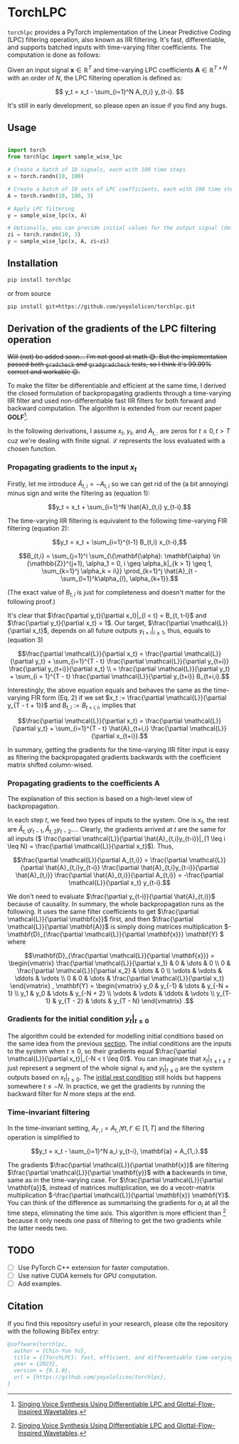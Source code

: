 # TorchLPC

`torchlpc` provides a PyTorch implementation of the Linear Predictive Coding (LPC) filtering operation, also known as IIR filtering.
It's fast, differentiable, and supports batched inputs with time-varying filter coefficients.
The computation is done as follows:

Given an input signal $`\mathbf{x} \in \mathbb{R}^T`$ and time-varying LPC coefficients $`\mathbf{A} \in \mathbb{R}^{T \times N}`$ with an order of $`N`$, the LPC filtering operation is defined as:

$$
y_t = x_t - \sum_{i=1}^N A_{t,i} y_{t-i}.
$$

It's still in early development, so please open an issue if you find any bugs.

## Usage

```python

import torch
from torchlpc import sample_wise_lpc

# Create a batch of 10 signals, each with 100 time steps
x = torch.randn(10, 100)

# Create a batch of 10 sets of LPC coefficients, each with 100 time steps and an order of 3
A = torch.randn(10, 100, 3)

# Apply LPC filtering
y = sample_wise_lpc(x, A)

# Optionally, you can provide initial values for the output signal (default is 0)
zi = torch.randn(10, 3)
y = sample_wise_lpc(x, A, zi=zi)
```


## Installation

```bash
pip install torchlpc
```

or from source

```bash
pip install git+https://github.com/yoyololicon/torchlpc.git
```

## Derivation of the gradients of the LPC filtering operation

~~Will (not) be added soon... I'm not good at math :sweat_smile:.
But the implementation passed both `gradcheck` and `gradgradcheck` tests, so I think it's 99.99% correct and workable :laughing:.~~

To make the filter be differentiable and efficient at the same time, I derived the closed formulation of backpropagating gradients through a time-varying IIR filter and used non-differentiable fast IIR filters for both forward and backward computation.
The algorithm is extended from our recent paper **GOLF**[^1].


In the following derivations, I assume $x_t$, $y_t$, and $A_{t, :}$ are zeros for $t \leq 0, t > T$ cuz we're dealing with finite signal.
$\mathcal{L}$ represents the loss evaluated with a chosen function.


### Propagating gradients to the input $x_t$

Firstly, let me introduce $`\hat{A}_{t,i}  = -A_{t,i}`$ so we can get rid of the (a bit annoying) minus sign and write the filtering as (equation 1):
```math
y_t = x_t + \sum_{i=1}^N \hat{A}_{t,i} y_{t-i}.
```
The time-varying IIR filtering is equivalent to the following time-varying FIR filtering (equation 2):
```math
y_t = x_t + \sum_{i=1}^{t-1} B_{t,i} x_{t-i},
```
```math
B_{t,i} 
= \sum_{j=1}^i 
\sum_{\{\mathbf{\alpha}: \mathbf{\alpha} \in {\mathbb{Z}}^{j+1}, \alpha_1 = 0, i \geq \alpha_k|_{k > 1} \geq 1, \sum_{k=1}^j \alpha_k = i\}}
\prod_{k=1}^j \hat{A}_{t - \sum_{l=1}^k\alpha_{l}, \alpha_{k+1}}.
```
(The exact value of $`B_{t,i}`$ is just for completeness and doesn't matter for the following proof.)

It's clear that $`\frac{\partial y_t}{\partial x_l}|_{l < t} = B_{t, t-l}`$ and $\frac{\partial y_t}{\partial x_t} = 1$.
Our target, $\frac{\partial \mathcal{L}}{\partial x_t}$, depends on all future outputs $y_{t+i}|_{i \geq 1}$, thus, equals to (equation 3)
```math
\frac{\partial \mathcal{L}}{\partial x_t} 
= \frac{\partial \mathcal{L}}{\partial y_t}
+ \sum_{i=1}^{T - t} \frac{\partial \mathcal{L}}{\partial y_{t+i}} \frac{\partial y_{t+i}}{\partial x_t} \\
= \frac{\partial \mathcal{L}}{\partial y_t}
+ \sum_{i = 1}^{T - t} \frac{\partial \mathcal{L}}{\partial y_{t+i}} B_{t+i,i}.
```
Interestingly, the above equation equals and behaves the same as the time-varying FIR form (Eq. 2) if we set $x_t := \frac{\partial \mathcal{L}}{\partial y_{T - t + 1}}$ and $B_{t, i} := B_{t + i, i}$, implies that 
```math
\frac{\partial \mathcal{L}}{\partial x_t} 
= \frac{\partial \mathcal{L}}{\partial y_t}
+ \sum_{i=1}^{T - t} \hat{A}_{t+i,i} \frac{\partial \mathcal{L}}{\partial x_{t+i}}.
```

In summary, getting the gradients for the time-varying IIR filter input is easy as filtering the backpropagated gradients backwards with the coefficient matrix shifted column-wised.

### Propagating gradients to the coefficients $\mathbf{A}$

The explanation of this section is based on a high-level view of backpropagation.

In each step $t$, we feed two types of inputs to the system.
One is $x_t$, the rest are $`\hat{A}_{t,1}y_{t-1}, \hat{A}_{t,2}y_{t-2} \dots`$.
Clearly, the gradients arrived at $t$ are the same for all inputs ($` \frac{\partial \mathcal{L}}{\partial \hat{A}_{t,i}y_{t-i}}|_{1 \leq i \leq N} = \frac{\partial \mathcal{L}}{\partial x_t}`$).
Thus, 

```math
\frac{\partial \mathcal{L}}{\partial A_{t,i}}
= \frac{\partial \mathcal{L}}{\partial \hat{A}_{t,i}y_{t-i}}
\frac{\partial \hat{A}_{t,i}y_{t-i}}{\partial \hat{A}_{t,i}}
\frac{\partial \hat{A}_{t,i}}{\partial A_{t,i}}
= -\frac{\partial \mathcal{L}}{\partial x_t} y_{t-i}.
```

We don't need to evaluate $`\frac{\partial y_{t-i}}{\partial \hat{A}_{t,i}}`$ because of causality.
In summary, the whole backpropagation runs as the following.
It uses the same filter coefficients to get $`\frac{\partial \mathcal{L}}{\partial \mathbf{x}}`$ first, and then $`\frac{\partial \mathcal{L}}{\partial \mathbf{A}}`$ is simply doing matrices multiplication $`-\mathbf{D}_{\frac{\partial \mathcal{L}}{\partial \mathbf{x}}} \mathbf{Y} `$ where

```math
\mathbf{D}_{\frac{\partial \mathcal{L}}{\partial \mathbf{x}}} = 
\begin{vmatrix}
\frac{\partial \mathcal{L}}{\partial x_1} & 0 & \dots & 0 \\
0 & \frac{\partial \mathcal{L}}{\partial x_2} & \dots & 0 \\
\vdots & \vdots & \ddots & \vdots \\
0 & 0 & \dots & \frac{\partial \mathcal{L}}{\partial x_t}
\end{vmatrix}
,
\mathbf{Y} = 
\begin{vmatrix}
y_0 & y_{-1} & \dots & y_{-N + 1} \\
y_1 & y_0 & \dots & y_{-N + 2} \\
\vdots & \vdots & \ddots & \vdots \\
y_{T-1} & y_{T - 2} & \dots & y_{T - N}
\end{vmatrix}
.
```

### Gradients for the initial condition $y_t|_{t \leq 0}$

The algorithm could be extended for modelling initial conditions based on the same idea from the previous [section](#propagating-gradients-to-the-coefficients).
The initial conditions are the inputs to the system when $t \leq 0$, so their gradients equal $`\frac{\partial \mathcal{L}}{\partial x_t}|_{-N < t \leq 0}`$. 
You can imaginate that $`x_t|_{1 \leq t \leq T}`$ just represent a segment of the whole signal $x_t$ and $y_t|_{t \leq 0}$ are the system outputs based on $`x_t|_{t \leq 0}`$.
The [initial rest condition](#derivation-of-the-gradients-of-the-lpc-filtering-operation) still holds but happens somewhere $t \leq -N$.
In practice, we get the gradients by running the backward filter for $N$ more steps at the end.

### Time-invariant filtering

In the time-invariant setting, $`A_{t', i} = A_{t, i} \forall t, t' \in [1, T]`$ and the filtering operation is simplified to

```math
y_t = x_t - \sum_{i=1}^N a_i y_{t-i}, \mathbf{a} = A_{1,:}.
```

The gradients $`\frac{\partial \mathcal{L}}{\partial \mathbf{x}}`$ are filtering $`\frac{\partial \mathcal{L}}{\partial \mathbf{y}}`$ with $\mathbf{a}$ backwards in time, same as in the time-varying case.
For $`\frac{\partial \mathcal{L}}{\partial \mathbf{a}}`$, instead of matrices multiplication, we do a vecotr-matrix multiplication $`-\frac{\partial \mathcal{L}}{\partial \mathbf{x}} \mathbf{Y}`$.
You can think of the difference as summarising the gradients for $a_i$ at all the time steps, eliminating the time axis.
This algorithm is more efficient than [^1] because it only needs one pass of filtering to get the two gradients while the latter needs two.

[^1]: [Singing Voice Synthesis Using Differentiable LPC and Glottal-Flow-Inspired Wavetables](https://arxiv.org/abs/2306.17252).

## TODO

- [ ] Use PyTorch C++ extension for faster computation.
- [ ] Use native CUDA kernels for GPU computation.
- [ ] Add examples.

## Citation

If you find this repository useful in your research, please cite the repository with the following BibTex entry:

```bibtex
@software{torchlpc,
  author = {Chin-Yun Yu},
  title = {{TorchLPC}: fast, efficient, and differentiable time-varying {LPC} filtering in {PyTorch}},
  year = {2023},
  version = {0.1.0},
  url = {https://github.com/yoyololicon/torchlpc},
}
```
